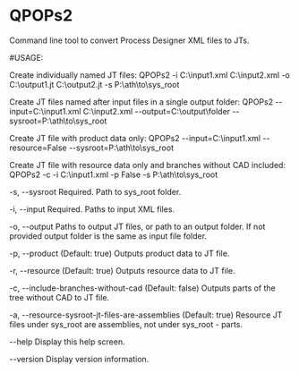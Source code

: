 # QPOPs2
Command line tool to convert Process Designer XML files to JTs.

#USAGE:

Create individually named JT files:
  QPOPs2 -i C:\input1.xml C:\input2.xml -o C:\output1.jt C:\output2.jt -s P:\ath\to\sys_root

Create JT files named after input files in a single output folder:
  QPOPs2 --input=C:\input1.xml C:\input2.xml --output=C:\output\folder --sysroot=P:\ath\to\sys_root

Create JT file with product data only:
  QPOPs2 --input=C:\input1.xml --resource=False --sysroot=P:\ath\to\sys_root

Create JT file with resource data only and branches without CAD included:
  QPOPs2 -c -i C:\input1.xml -p False -s P:\ath\to\sys_root

  -s, --sysroot                                     Required. Path to sys_root folder.

  -i, --input                                       Required. Paths to input XML files.

  -o, --output                                      Paths to output JT files, or path to an output folder.
                                                    If not provided output folder is the same as input file folder.

  -p, --product                                     (Default: true) Outputs product data to JT file.

  -r, --resource                                    (Default: true) Outputs resource data to JT file.

  -c, --include-branches-without-cad                (Default: false) Outputs parts of the tree without CAD to JT file.

  -a, --resource-sysroot-jt-files-are-assemblies    (Default: true) Resource JT files under sys_root are assemblies,
                                                    not under sys_root - parts.

  --help                                            Display this help screen.

  --version                                         Display version information.
